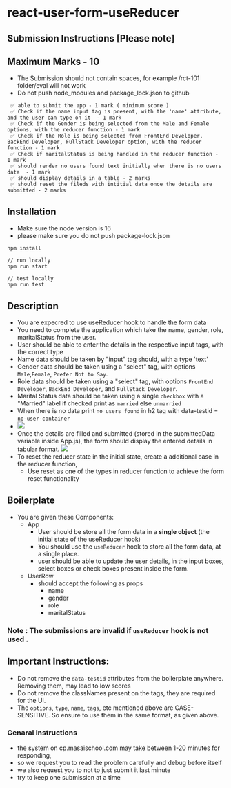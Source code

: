 # react-user-form-useReducer

## Submission Instructions [Please note]

## Maximum Marks - 10

- The Submission should not contain spaces, for example /rct-101 folder/eval will not work
- Do not push node_modules and package_lock.json to github

```
 ✅ able to submit the app - 1 mark ( minimum score )
 ✅ Check if the name input tag is present, with the 'name' attribute, and the user can type on it  - 1 mark	
 ✅ Check if the Gender is being selected from the Male and Female options, with the reducer function - 1 mark	
 ✅ Check if the Role is being selected from FrontEnd Developer, BackEnd Developer, FullStack Developer option, with the reducer function - 1 mark	
 ✅ Check if maritalStatus is being handled in the reducer function - 1 mark
 ✅ should render no users found text initially when there is no users data  - 1 mark
 ✅ should display details in a table - 2 marks
 ✅ should reset the fileds with intitial data once the details are submitted - 2 marks
```

## Installation

- Make sure the node version is 16
- please make sure you do not push package-lock.json

```
npm install

// run locally
npm run start

// test locally
npm run test

```

## Description

- You are expecred to use useReducer hook to handle the form data
- You need to complete the application which take the name, gender, role, maritalStatus from the user.
- User should be able to enter the details in the respective input tags, with the correct type
- Name data should be taken by "input" tag should, with a type 'text'
- Gender data should be taken using a "select" tag, with options `Male`,`Female`, `Prefer Not to Say`.
- Role data should be taken using a "select" tag, with options `FrontEnd Developer`, `BackEnd Developer`, and `FullStack Developer`.
- Marital Status data should be taken using a single `checkbox` with a "Married" label if checked print as `married` else `unmarried`
- When there is no data print `no users found` in h2 tag with data-testid = `no-user-container`
- ![](https://i.imgur.com/ZSyk1ew.png)
- Once the details are filled and submitted (stored in the submittedData variable inside App.js), the form should display the entered details in tabular format.
  ![](https://i.imgur.com/ipfmETk.png)
- To reset the reducer state in the initial state, create a additional case in the reducer function,
  - Use reset as one of the types in reducer function to achieve the form reset functionality

## Boilerplate

- You are given these Components:
  - App
    - User should be store all the form data in a **single object** (the initial state of the useReducer hook)
    - You should use the `useReducer` hook to store all the form data, at a single place.
    - user should be able to update the user details, in the input boxes, select boxes or check boxes present inside the form.
  - UserRow
    - should accept the following as props
      - name
      - gender
      - role
      - maritalStatus

### Note : The submissions are invalid if `useReducer` hook is not used .

## Important Instructions:

- Do not remove the `data-testid` attributes from the boilerplate anywhere. Removing them, may lead to low scores
- Do not remove the classNames present on the tags, they are required for the UI.
- The `options`, `type`, `name`, `tags`, etc mentioned above are CASE-SENSITIVE. So ensure to use them in the same format, as given above.

### Genaral Instructions

- the system on cp.masaischool.com may take between 1-20 minutes for responding,
- so we request you to read the problem carefully and debug before itself
- we also request you to not to just submit it last minute
- try to keep one submission at a time
